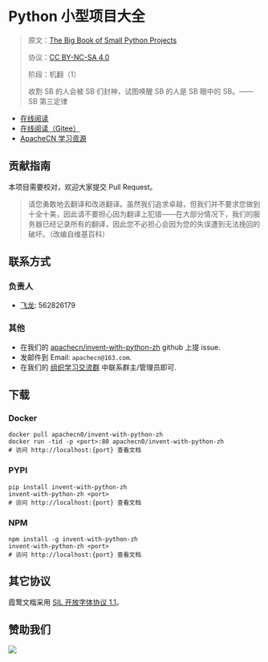 # Python 小型项目大全

> 原文：[The Big Book of Small Python Projects](https://inventwithpython.com/#bigbookpython)
> 
> 协议：[CC BY-NC-SA 4.0](http://creativecommons.org/licenses/by-nc-sa/4.0/)
> 
> 阶段：机翻（1）
> 
> 收割 SB 的人会被 SB 们封神，试图唤醒 SB 的人是 SB 眼中的 SB。——SB 第三定律

* [在线阅读](https://iwpy.apachecn.org)
* [在线阅读（Gitee）](https://apachecn.gitee.io/doc-template/)
* [ApacheCN 学习资源](http://docs.apachecn.org/)

## 贡献指南

本项目需要校对，欢迎大家提交 Pull Request。

> 请您勇敢地去翻译和改进翻译。虽然我们追求卓越，但我们并不要求您做到十全十美，因此请不要担心因为翻译上犯错——在大部分情况下，我们的服务器已经记录所有的翻译，因此您不必担心会因为您的失误遭到无法挽回的破坏。（改编自维基百科）

## 联系方式

### 负责人

* [飞龙](https://github.com/wizardforcel): 562826179

### 其他

*   在我们的 [apachecn/invent-with-python-zh](https://github.com/apachecn/invent-with-python-zh) github 上提 issue.
*   发邮件到 Email: `apachecn@163.com`.
*   在我们的 [组织学习交流群](https://www.apachecn.org/#/docs/join) 中联系群主/管理员即可.

## 下载

### Docker

```
docker pull apachecn0/invent-with-python-zh
docker run -tid -p <port>:80 apachecn0/invent-with-python-zh
# 访问 http://localhost:{port} 查看文档
```

### PYPI

```
pip install invent-with-python-zh
invent-with-python-zh <port>
# 访问 http://localhost:{port} 查看文档
```

### NPM

```
npm install -g invent-with-python-zh
invent-with-python-zh <port>
# 访问 http://localhost:{port} 查看文档
```

## 其它协议

霞鹜文楷采用 [SIL 开放字体协议 1.1](https://github.com/lxgw/LxgwWenKai/blob/main/SIL_Open_Font_License_1.1.txt)。

## 赞助我们

![](http://data.apachecn.org/img/about/donate.jpg)
